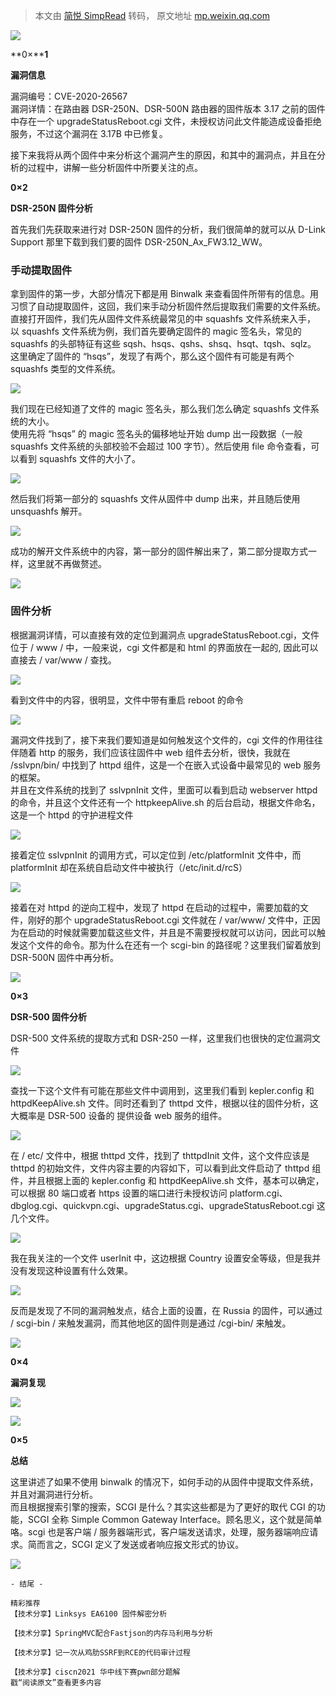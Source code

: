 > 本文由 [简悦 SimpRead](http://ksria.com/simpread/) 转码， 原文地址 [mp.weixin.qq.com](https://mp.weixin.qq.com/s/akmzdfEkAyvrPalBBTHCcw)

![](https://mmbiz.qpic.cn/mmbiz_png/Ok4fxxCpBb5TMOveMwlp14GwOS1bv1jbviaQ5AEg1InC0XumgeoJvPiaBH0iaKaYe9ibpyUq3ibrKmdUUjMIxibwgnxA/640?wx_fmt=png)

**0×****1**

**漏洞信息**

  

  

漏洞编号：CVE-2020-26567  
漏洞详情：在路由器 DSR-250N、DSR-500N 路由器的固件版本 3.17 之前的固件中存在一个 upgradeStatusReboot.cgi 文件，未授权访问此文件能造成设备拒绝服务，不过这个漏洞在 3.17B 中已修复。

接下来我将从两个固件中来分析这个漏洞产生的原因，和其中的漏洞点，并且在分析的过程中，讲解一些分析固件中所要关注的点。

**0×2**

**DSR-250N 固件分析**

  

  

首先我们先获取来进行对 DSR-250N 固件的分析，我们很简单的就可以从 D-Link Support 那里下载到我们要的固件 DSR-250N_Ax_FW3.12_WW。

### **手动提取固件**

拿到固件的第一步，大部分情况下都是用 Binwalk 来查看固件所带有的信息。用习惯了自动提取固件，这回，我们来手动分析固件然后提取我们需要的文件系统。  
直接打开固件，我们先从固件文件系统最常见的中 squashfs 文件系统来入手，  
以 squashfs 文件系统为例，我们首先要确定固件的 magic 签名头，常见的 squashfs 的头部特征有这些 sqsh、hsqs、qshs、shsq、hsqt、tqsh、sqlz。  
这里确定了固件的 “hsqs”，发现了有两个，那么这个固件有可能是有两个 squashfs 类型的文件系统。

![](https://mmbiz.qpic.cn/mmbiz_png/Ok4fxxCpBb5TMOveMwlp14GwOS1bv1jbNoHYMpbbRJn1HkibHvEGx3GFDJR1aTRCYOwy9BaZCpiaV30q9jeReDOw/640?wx_fmt=png)

我们现在已经知道了文件的 magic 签名头，那么我们怎么确定 squashfs 文件系统的大小。  
使用先将 “hsqs” 的 magic 签名头的偏移地址开始 dump 出一段数据（一般 squashfs 文件系统的头部校验不会超过 100 字节）。然后使用 file 命令查看，可以看到 squashfs 文件的大小了。

![](https://mmbiz.qpic.cn/mmbiz_png/Ok4fxxCpBb5TMOveMwlp14GwOS1bv1jb0RD2LB9CNDDYgwCKWfMMceGcOtZmCWlAibMJsHssEO8OhvoOwpt47LA/640?wx_fmt=png)

然后我们将第一部分的 squashfs 文件从固件中 dump 出来，并且随后使用 unsquashfs 解开。

![](https://mmbiz.qpic.cn/mmbiz_png/Ok4fxxCpBb5TMOveMwlp14GwOS1bv1jbJMk8HNBPfFgOvfdKmN9cOcwqNVfHjEyYqyYK74vibIPgdkHvfUnQYYA/640?wx_fmt=png)

成功的解开文件系统中的内容，第一部分的固件解出来了，第二部分提取方式一样，这里就不再做赘述。

![](https://mmbiz.qpic.cn/mmbiz_png/Ok4fxxCpBb5TMOveMwlp14GwOS1bv1jb0xGgBbqQicJEibPEzb2OXQKic10BiaKR7ghcpib2WBogtofL4nFDmIy9rdw/640?wx_fmt=png)

### **固件分析**

根据漏洞详情，可以直接有效的定位到漏洞点 upgradeStatusReboot.cgi，文件位于 / www / 中，一般来说，cgi 文件都是和 html 的界面放在一起的, 因此可以直接去 / var/www / 查找。

![](https://mmbiz.qpic.cn/mmbiz_png/Ok4fxxCpBb5TMOveMwlp14GwOS1bv1jb1XW7Y2y7SrTIIB2Cq84WiaeItwstWqOUh0tDqVFgnwrWtBzsCicM4ribw/640?wx_fmt=png)

看到文件中的内容，很明显，文件中带有重启 reboot 的命令

![](https://mmbiz.qpic.cn/mmbiz_png/Ok4fxxCpBb5TMOveMwlp14GwOS1bv1jbOwvRY0FpyD6DA50AA1ZOtIfeWYia87ELuKewchA7Uf7eHMiaArSibrsGQ/640?wx_fmt=png)

漏洞文件找到了，接下来我们要知道是如何触发这个文件的，cgi 文件的作用往往伴随着 http 的服务，我们应该往固件中 web 组件去分析，很快，我就在 /sslvpn/bin/ 中找到了 httpd 组件，这是一个在嵌入式设备中最常见的 web 服务的框架。  
并且在文件系统的找到了 sslvpnInit 文件，里面可以看到启动 webserver httpd 的命令，并且这个文件还有一个 httpkeepAlive.sh 的后台启动，根据文件命名，这是一个 httpd 的守护进程文件

![](https://mmbiz.qpic.cn/mmbiz_png/Ok4fxxCpBb5TMOveMwlp14GwOS1bv1jb7c4CkBnarI4cF0azblPtCHicF7qyoy1I53bNjDuiatf0AXwsAv20j3Ow/640?wx_fmt=png)

接着定位 sslvpnInit 的调用方式，可以定位到 /etc/platformInit 文件中，而 platformInit 却在系统自启动文件中被执行（/etc/init.d/rcS）

![](https://mmbiz.qpic.cn/mmbiz_png/Ok4fxxCpBb5TMOveMwlp14GwOS1bv1jbHiam8L8NskbLR1qwB6mficowT4OKPMloHHNalrw0zxdAhVTdHDIBXVqg/640?wx_fmt=png)

接着在对 httpd 的逆向工程中，发现了 httpd 在启动的过程中，需要加载的文件，刚好的那个 upgradeStatusReboot.cgi 文件就在 / var/www/ 文件中，正因为在启动的时候就需要加载这些文件，并且是不需要授权就可以访问，因此可以触发这个文件的命令。那为什么在还有一个 scgi-bin 的路径呢？这里我们留着放到 DSR-500N 固件中再分析。

![](https://mmbiz.qpic.cn/mmbiz_png/Ok4fxxCpBb5TMOveMwlp14GwOS1bv1jb2w6eqZ16r5dC8ibgSGGL2F7NgH0AkdicxR665c7FDXoEUwaGNcCUbWow/640?wx_fmt=png)

**0×3**

**DSR-500 固件分析**

  

  

DSR-500 文件系统的提取方式和 DSR-250 一样，这里我们也很快的定位漏洞文件

![](https://mmbiz.qpic.cn/mmbiz_png/Ok4fxxCpBb5TMOveMwlp14GwOS1bv1jbPEfBaZUz4T7dicwpy4sAygvewRXb8yCibAUyIzNcnXG5ZozQ1nLp3xJQ/640?wx_fmt=png)

查找一下这个文件有可能在那些文件中调用到，这里我们看到 kepler.config 和 httpdKeepAlive.sh 文件。同时还看到了 thttpd 文件，根据以往的固件分析，这大概率是 DSR-500 设备的 提供设备 web 服务的组件。

![](https://mmbiz.qpic.cn/mmbiz_png/Ok4fxxCpBb5TMOveMwlp14GwOS1bv1jb7kkrChcNfjth5v3sQ8uPfUMytuvJr155rhsZnwxQGkMvFXlEaQaia1g/640?wx_fmt=png)

在 / etc/ 文件中，根据 thttpd 文件，找到了 thttpdInit 文件，这个文件应该是 thttpd 的初始文件，文件内容主要的内容如下，可以看到此文件启动了 thttpd 组件，并且根据上面的 kepler.config 和 httpdKeepAlive.sh 文件，基本可以确定，可以根据 80 端口或者 https 设置的端口进行未授权访问 platform.cgi、dbglog.cgi、quickvpn.cgi、upgradeStatus.cgi、upgradeStatusReboot.cgi 这几个文件。

![](https://mmbiz.qpic.cn/mmbiz_png/Ok4fxxCpBb5TMOveMwlp14GwOS1bv1jbjWc65HLQ5yBfia3zdX5f6FTR0MIGyszDRQo7smzezHHaicQDpTicqyniaA/640?wx_fmt=png)

我在我关注的一个文件 userInit 中，这边根据 Country 设置安全等级，但是我并没有发现这种设置有什么效果。

![](https://mmbiz.qpic.cn/mmbiz_png/Ok4fxxCpBb5TMOveMwlp14GwOS1bv1jbeEvsvFPhQXnnyx7PZ4bQpgicS5YQxBicMEgdAvEicibhoXYorpYeGh9EDg/640?wx_fmt=png)

反而是发现了不同的漏洞触发点，结合上面的设置，在 Russia 的固件，可以通过 / scgi-bin / 来触发漏洞，而其他地区的固件则是通过 /cgi-bin/ 来触发。

![](https://mmbiz.qpic.cn/mmbiz_png/Ok4fxxCpBb5TMOveMwlp14GwOS1bv1jbgy7vQY2B6rExgbr3LSh9U1reMtaYGeicovzDZqSTqrDF7MmKGgKwWDA/640?wx_fmt=png)

**0×4**

**漏洞复现**

  

  

![](https://mmbiz.qpic.cn/mmbiz_png/Ok4fxxCpBb5TMOveMwlp14GwOS1bv1jbcYwpLicAWZvrOicicqREb0PU65UxextRkmx0rnAGWVdn4PTRdXsJVqdHQ/640?wx_fmt=png)

![](https://mmbiz.qpic.cn/mmbiz_png/Ok4fxxCpBb5TMOveMwlp14GwOS1bv1jb0ibBquxZBhAvVK9mnvDJghibECDJ3POQEy10nWjOdSdj0l72EGyKSBWA/640?wx_fmt=png)

**0×5**

**总结**

  

  

这里讲述了如果不使用 binwalk 的情况下，如何手动的从固件中提取文件系统，并且对漏洞进行分析。  
而且根据搜索引擎的搜索，SCGI 是什么？其实这些都是为了更好的取代 CGI 的功能，SCGI 全称 Simple Common Gateway Interface。顾名思义，这个就是简单咯。scgi 也是客户端 / 服务器端形式，客户端发送请求，处理，服务器端响应请求。简而言之，SCGI 定义了发送或者响应报文形式的协议。

![](https://mmbiz.qpic.cn/mmbiz_png/Ok4fxxCpBb6OLwHohYU7UjX5anusw3ZzxxUKM0Ert9iaakSvib40glppuwsWytjDfiaFx1T25gsIWL5c8c7kicamxw/640?wx_fmt=png)

```
- 结尾 -

精彩推荐
【技术分享】Linksys EA6100 固件解密分析

【技术分享】SpringMVC配合Fastjson的内存马利用与分析

【技术分享】记一次从鸡肋SSRF到RCE的代码审计过程

【技术分享】ciscn2021 华中线下赛pwn部分题解
戳“阅读原文”查看更多内容
```